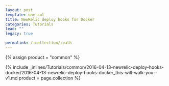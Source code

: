 ```yaml
---
layout: post
template: one-col
title: NewRelic deploy hooks for Docker
categories: Tutorials
lead: ""
legacy: true

permalink: /:collection/:path
---
```



{% assign product = "common" %}

{% include _inlines/Tutorials/common/2016-04-13-newrelic-deploy-hooks-docker/2016-04-13-newrelic-deploy-hooks-docker_this-will-walk-you--v1.md  product = page.collection %}
